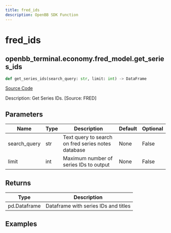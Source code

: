 ```yaml
---
title: fred_ids
description: OpenBB SDK Function
---
```


# fred_ids

## openbb_terminal.economy.fred_model.get_series_ids

```python title='openbb_terminal/economy/fred_model.py'
def get_series_ids(search_query: str, limit: int) -> DataFrame
```
[Source Code](https://github.com/OpenBB-finance/OpenBBTerminal/tree/main/openbb_terminal/economy/fred_model.py#L126)

Description: Get Series IDs. [Source: FRED]

## Parameters

| Name | Type | Description | Default | Optional |
| ---- | ---- | ----------- | ------- | -------- |
| search_query | str | Text query to search on fred series notes database | None | False |
| limit | int | Maximum number of series IDs to output | None | False |

## Returns

| Type | Description |
| ---- | ----------- |
| pd.Dataframe | Dataframe with series IDs and titles |

## Examples

